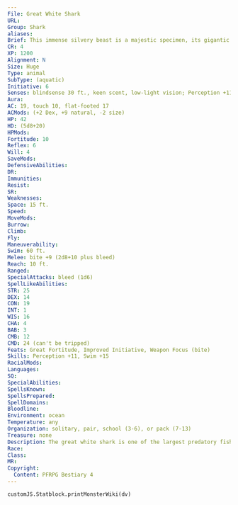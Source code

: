 ```yaml
---
File: Great White Shark
URL: 
Group: Shark
aliases: 
Brief: This immense silvery beast is a majestic specimen, its gigantic jaws lined with rows of serrated teeth.
CR: 4
XP: 1200
Alignment: N
Size: Huge
Type: animal
SubType: (aquatic)
Initiative: 6
Senses: blindsense 30 ft., keen scent, low-light vision; Perception +11
Aura: 
AC: 19, touch 10, flat-footed 17
ACMods: (+2 Dex, +9 natural, -2 size)
HP: 42
HD: (5d8+20)
HPMods: 
Fortitude: 10
Reflex: 6
Will: 4
SaveMods: 
DefensiveAbilities: 
DR: 
Immunities: 
Resist: 
SR: 
Weaknesses: 
Space: 15 ft.
Speed: 
MoveMods: 
Burrow: 
Climb: 
Fly: 
Maneuverability: 
Swim: 60 ft.
Melee: bite +9 (2d8+10 plus bleed)
Reach: 10 ft.
Ranged: 
SpecialAttacks: bleed (1d6)
SpellLikeAbilities: 
STR: 25
DEX: 14
CON: 19
INT: 1
WIS: 16
CHA: 4
BAB: 3
CMB: 12
CMD: 24 (can't be tripped)
Feats: Great Fortitude, Improved Initiative, Weapon Focus (bite)
Skills: Perception +11, Swim +15
RacialMods: 
Languages: 
SQ: 
SpecialAbilities: 
SpellsKnown: 
SpellsPrepared: 
SpellDomains: 
Bloodline: 
Environment: ocean
Temperature: any
Organization: solitary, pair, school (3-6), or pack (7-13)
Treasure: none
Description: The great white shark is one of the largest predatory fish in the ocean, and preys on seals, small whales, seabirds, dolphins, and turtles. Its strength and speed even allow it to leap out of the water to reach prey on land, rafts, or boats. Though fierce and ruthless, great white sharks are often careful when they encounter a new type of prey. They make many biting passes to evaluate the threat their quarry poses. An adult great white shark is 20 feet long and weighs 5,000 pounds.
Race: 
Class: 
MR: 
Copyright:
  Content: PFRPG Bestiary 4
---
```

```dataviewjs
customJS.Statblock.printMonsterWiki(dv)
```
